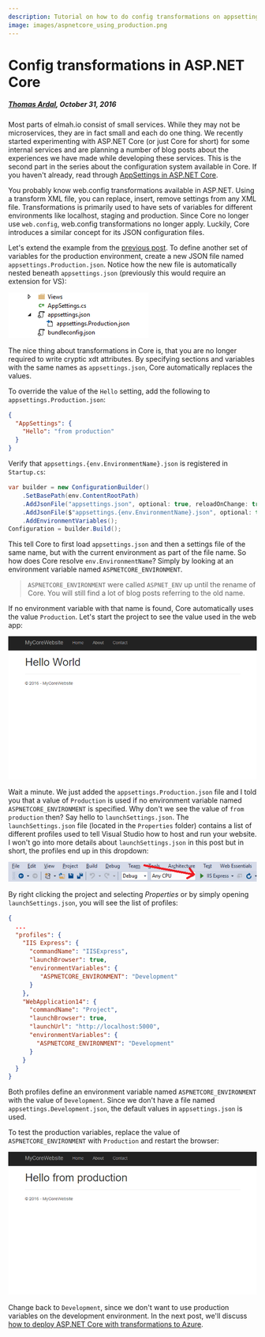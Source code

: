 ```yaml
---
description: Tutorial on how to do config transformations on appsettings files in ASP.NET Core. Switch configuration by different environments the easy way.
image: images/aspnetcore_using_production.png
---
```


# Config transformations in ASP.NET Core

##### [Thomas Ardal](http://elmah.io/about/), October 31, 2016

Most parts of elmah.io consist of small services. While they may not be microservices, they are in fact small and each do one thing. We recently started experimenting with ASP.NET Core (or just Core for short) for some internal services and are planning a number of blog posts about the experiences we have made while developing these services. This is the second part in the series about the configuration system available in Core. If you haven't already, read through [AppSettings in ASP.NET Core](/appsettings-in-aspnetcore.md).

You probably know web.config transformations available in ASP.NET. Using a transform XML file, you can replace, insert, remove settings from any XML file. Transformations is primarily used to have sets of variables for different environments like localhost, staging and production. Since Core no longer use `web.config`, web.config transformations no longer apply. Luckily, Core introduces a similar concept for its JSON configuration files.

Let's extend the example from the [previous post](/appsettings-in-aspnetcore.md). To define another set of variables for the production environment, create a new JSON file named `appsettings.Production.json`. Notice how the new file is automatically nested beneath `appsettings.json` (previously this would require an extension for VS):

![appsettings.json file nesting](images/appsettings_file_nesting.png)

The nice thing about transformations in Core is, that you are no longer required to write cryptic xdt attributes. By specifying sections and variables with the same names as `appsettings.json`, Core automatically replaces the values.

To override the value of the `Hello` setting, add the following to `appsettings.Production.json`:

```json
{
  "AppSettings": {
    "Hello": "from production"
  }
}
```

Verify that `appsettings.{env.EnvironmentName}.json` is registered in `Startup.cs`:

```csharp
var builder = new ConfigurationBuilder()
    .SetBasePath(env.ContentRootPath)
    .AddJsonFile("appsettings.json", optional: true, reloadOnChange: true)
    .AddJsonFile($"appsettings.{env.EnvironmentName}.json", optional: true)
    .AddEnvironmentVariables();
Configuration = builder.Build();
```

This tell Core to first load `appsettings.json` and then a settings file of the same name, but with the current environment as part of the file name. So how does Core resolve `env.EnvironmentName`? Simply by looking at an environment variable named `ASPNETCORE_ENVIRONMENT`.

> `ASPNETCORE_ENVIRONMENT` were called `ASPNET_ENV` up until the rename of Core. You will still find a lot of blog posts referring to the old name.

If no environment variable with that name is found, Core automatically uses the value `Production`. Let's start the project to see the value used in the web app:

![ASP.NET Core website with config variable](images/my_core_website.png)

Wait a minute. We just added the `appsettings.Production.json` file and I told you that a value of `Production` is used if no environment variable named `ASPNETCORE_ENVIRONMENT` is specified. Why don't we see the value of `from production` then? Say hello to `launchSettings.json`. The `launchSettings.json` file (located in the `Properties` folder) contains a list of different profiles used to tell Visual Studio how to host and run your website. I won't go into more details about `launchSettings.json` in this post but in short, the profiles end up in this dropdown:

![ASP.NET Core profiles](images/aspnetcore_profiles.png)

By right clicking the project and selecting _Properties_ or by simply opening `launchSettings.json`, you will see the list of profiles:

```json
{
  ...
  "profiles": {
    "IIS Express": {
      "commandName": "IISExpress",
      "launchBrowser": true,
      "environmentVariables": {
         "ASPNETCORE_ENVIRONMENT": "Development"
      }
    },
    "WebApplication14": {
      "commandName": "Project",
      "launchBrowser": true,
      "launchUrl": "http://localhost:5000",
      "environmentVariables": {
        "ASPNETCORE_ENVIRONMENT": "Development"
      }
    }
  }
}
```

Both profiles define an environment variable named `ASPNETCORE_ENVIRONMENT` with the value of `Development`. Since we don't have a file named `appsettings.Development.json`, the default values in `appsettings.json` is used.

To test the production variables, replace the value of `ASPNETCORE_ENVIRONMENT` with `Production` and restart the browser:

![ASP.NET Core using appsettings.Production.json](images/aspnetcore_using_production.png)

Change back to `Development`, since we don't want to use production variables on the development environment. In the next post, we'll discuss [how to deploy ASP.NET Core with transformations to Azure](/configuration-with-azure-app-services-and-aspnetcore.md).